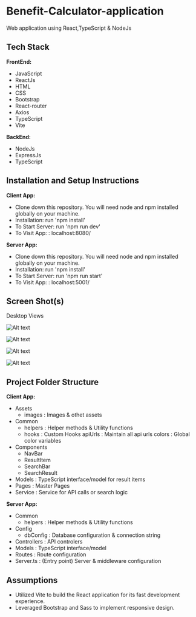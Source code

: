 # Benefit-Calculator-application

Web application using React,TypeScript & NodeJs

## Tech Stack

**FrontEnd:**

- JavaScript
- ReactJs
- HTML
- CSS
- Bootstrap
- React-router
- Axios
- TypeScript
- Vite

**BackEnd:**

- NodeJs
- ExpressJs
- TypeScript

## Installation and Setup Instructions

**Client App:**

- Clone down this repository. You will need node and npm installed globally on your machine.
- Installation: run 'npm install'
- To Start Server: run 'npm run dev'
- To Visit App: : localhost:8080/

**Server App:**

- Clone down this repository. You will need node and npm installed globally on your machine.
- Installation: run 'npm install'
- To Start Server: run 'npm run start'
- To Visit App: : localhost:5001/

## Screen Shot(s)

Desktop Views

![Alt text](<Screen 1.png>)

![Alt text](<Screen 2.png>)

![Alt text](<Screen 3.png>)

![Alt text](<Screen 4.png>)

## Project Folder Structure

**Client App:**

- Assets
  - images : Images & othet assets
- Common
  - helpers : Helper methods & Utility functions
  - hooks : Custom Hooks
    apiUrls : Maintain all api urls
    colors : Global color variables
- Components
  - NavBar
  - ResultItem
  - SearchBar
  - SearchResult
- Models : TypeScript interface/model for result items
- Pages : Master Pages
- Service : Service for API calls or search logic

**Server App:**

- Common
  - helpers : Helper methods & Utility functions
- Config
  - dbConfig : Database configuration & connection string
- Controllers : API controlers
- Models : TypeScript interface/model
- Routes : Route configuration
- Server.ts : (Entry point) Server & middleware configuration

## Assumptions

- Utilized Vite to build the React application for its fast development experience.
- Leveraged Bootstrap and Sass to implement responsive design.
